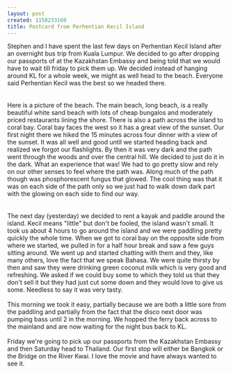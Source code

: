 ```yaml
--- 
layout: post
created: 1158233160
title: Postcard from Perhentian Kecil Island
---
```

Stephen and I have spent the last few days on Perhentian Kecil Island after an overnight bus trip from Kuala Lumpur.  We decided to go after dropping our passports of at the Kazakhstan Embassy and being told that we would have to wait till friday to pick them up.  We decided instead of hanging around KL for a whole week, we might as well head to the beach.  Everyone said Perhentian Kecil was the best so we headed there.<br /><br /><a href="/sites/default/files/blog/Perhentian2-766911.jpg"><img style="cursor:hand;" src="/sites/default/files/blog/Perhentian2-765418.jpg" border="0" alt="" /></a><br /><br />Here is a picture of the beach.  The main beach, long beach, is a really beautiful white sand beach with lots of cheap bungalos and moderately priced restaurants lining the shore.  There is also a path across the island to coral bay.  Coral bay faces the west so it has a great view of the sunset.  Our first night there we hiked the 15 minutes across four dinner with a view of the sunset.  It was all well and good until we started heading back and realized we forgot our flashlights.  By then it was very dark and the path went through the woods and over the central hill.  We decided to just do it in the dark.  What an experience that was!  We had to go pretty slow and rely on our other senses to feel where the path was.  Along much of the path though was phosphorescent fungus that glowed.  The cool thing was that it was on each side of the path only so we just had to walk down dark part with the glowing on each side to find our way.  <br /><br /><a href="/sites/default/files/blog/Perhentian1-732351.JPG"><img style="cursor:hand;" src="/sites/default/files/blog/Perhentian1-730611.JPG" border="0" alt="" /></a><br /><br />The next day (yesterday) we decided to rent a kayak and paddle around the island.  Kecil means "little" but don't be fooled, the island wasn't small.  It took us about 4 hours to go around the island and we were paddling pretty quickly the whole time.  When we got to coral bay on the opposite side from where we started, we pulled in for a half hour break and saw a few guys sitting around.  We went up and started chatting with them and they, like many others, love the fact that we speak Bahasa.  We were quite thirsty by then and saw they were drinking green coconut milk which is very good and refreshing.  We asked if we could buy some to which they told us that they don't sell it but they had just cut some down and they would love to give us some.  Needless to say it was very tasty.  <br /><br />This morning we took it easy, partially because we are both a little sore from the paddling and partially from the fact that the disco next door was pumping bass until 2 in the morning.  We hopped the ferry back across to the mainland and are now waiting for the night bus back to KL.<br /><br />Friday we're going to pick up our passports from the Kazakhstan Embassy and then Saturday head to Thailand.  Our first stop will either be Bangkok or the Bridge on the River Kwai.  I love the movie and have always wanted to see it.
